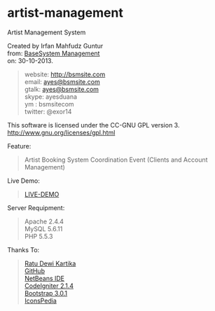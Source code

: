 artist-management
=================

Artist Management System

Created by Irfan Mahfudz Guntur<br />
from: <a href="http://bsmsite.com">BaseSystem Management</a><br />
on: 30-10-2013.

> website: http://bsmsite.com<br />
> email: ayes@bsmsite.com<br />
> gtalk: ayes@bsmsite.com<br />
> skype: ayesduana<br />
> ym : bsmsitecom<br />
> twitter: @exor14

This software is licensed under the CC-GNU GPL version 3.<br />
http://www.gnu.org/licenses/gpl.html

Feature:<br />
> Artist Booking System Coordination Event (Clients and Account Management)

Live Demo:
> <a href="http://artist-management.bsmsite.com/">LIVE-DEMO</a>

Server Requipment:<br />
> Apache 2.4.4<br />
> MySQL 5.6.11<br />
> PHP 5.5.3

Thanks To:<br />

> <a href="http://ratudewi.com/">Ratu Dewi Kartika</a><br />
> <a href="https://github.com/">GitHub</a><br />
> <a href="https://netbeans.org/">NetBeans IDE</a><br />
> <a href="http://ellislab.com/codeigniter">CodeIgniter 2.1.4</a><br />
> <a href="http://getbootstrap.com/">Bootstrap 3.0.1</a><br />
> <a href="http://www.iconspedia.com/">IconsPedia</a><br />
